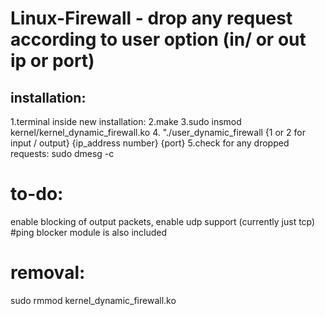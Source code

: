 # Linux-Firewall - drop any request according to user option (in/ or out ip or port)
## installation:
1.terminal inside new installation:
2.make
3.sudo insmod kernel/kernel_dynamic_firewall.ko
4. "./user_dynamic_firewall {1 or 2 for input / output} {ip_address number} {port}
5.check for any dropped requests: sudo dmesg -c 
# to-do:
enable blocking of output packets, enable udp support (currently just tcp)
#ping blocker module is also included
# removal:
sudo rmmod kernel_dynamic_firewall.ko
